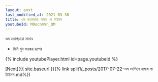 ```yaml
---
layout: post
last_modified_at: 2021-03-30
title: ওম মহাগড়ায়া নামায গা টাইমস
youtubeId: M0ocnmVn_QM
---
```

 
 
 ওম মহাগড়ায়া নামায  
 
 -  যিনি খুব ভয়ঙ্কর রূপের 
 
  
 
  
 
 
 
 
 
 


{% include youtubePlayer.html id=page.youtubeId %}
 
[Next]({{ site.baseurl }}{% link  split1/_posts/2017-07-22-ওম ভাসিনে নামায গা টাইমস.md%})
 
